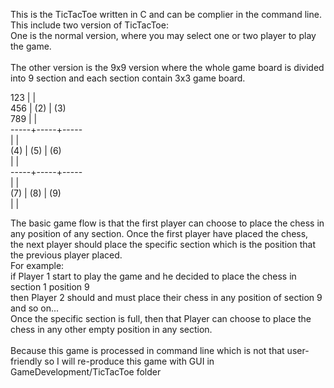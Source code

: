 This is the TicTacToe written in C and can be complier in the command line.</br>
This include two version of TicTacToe:</br>
One is the normal version, where you may select one or two player to play the game.</br>
</br>
The other version is the 9x9 version where the whole game board is divided into 9 section and each section contain 3x3 game board.</br>
<p>
 123 |     |      </br>
 456 | (2) | (3)  </br>
 789 |     |      </br>
-----+-----+----- </br>
     |     |      </br>
 (4) | (5) | (6)  </br>
     |     |      </br>
-----+-----+----- </br>
     |     |      </br>
 (7) | (8) | (9)  </br>
     |     |      </br></p>
The basic game flow is that the first player can choose to place the chess in any position of any section. Once the first player have placed the chess, </br>
the next player should place the specific section which is the position that the previous player placed.</br>
For example:</br>
  if Player 1 start to play the game and he decided to place the chess in section 1 position 9</br>
  then Player 2 should and must place their chess in any position of section 9</br>
  and so on...</br>
Once the specific section is full, then that Player can choose to place the chess in any other empty position in any section.</br>
</br>
Because this game is processed in command line which is not that user-friendly so I will re-produce this game with GUI in GameDevelopment/TicTacToe folder</br>
